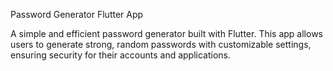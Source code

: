 Password Generator Flutter App

A simple and efficient password generator built with Flutter. This app allows users to generate strong, random passwords with customizable settings, ensuring security for their accounts and applications.
